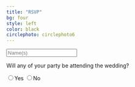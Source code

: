 ```yaml
---
title: "RSVP"
bg: four
style: left
color: black
circlephoto: circlephoto6
---
```

<form id="rsvpform" method="POST" action="https://rtwrsvp.herokuapp.com/rsvp">
  <div id="rsvpdiv">
    <input class="rsvptext" id="name" type="text" placeholder="Name(s)">
    <p>Will any of your party be attending the wedding?</p>
    <input class="radio" type="radio" name="group2" value="Water">Yes
    <input class="radio" type="radio" name="group2" value="Beer">No
  </div>
</form>
